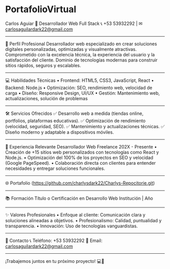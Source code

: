 # PortafolioVirtual
Carlos Aguiar
🚀 Desarrollador Web Full Stack
📞 +53 53932292 | ✉ carlosaguilardark22@gmail.com
________________________________________
🌟 Perfil Profesional
Desarrollador web especializado en crear soluciones digitales personalizadas, optimizadas y visualmente atractivas. Comprometido con la excelencia técnica, la experiencia del usuario y la satisfacción del cliente. Dominio de tecnologías modernas para construir sitios rápidos, seguros y escalables.
________________________________________
💻 Habilidades Técnicas
•	Frontend: HTML5, CSS3, JavaScript, React
•	Backend: Node.js
•	Optimización: SEO, rendimiento web, velocidad de carga
•	Diseño: Responsive Design, UI/UX
•	Gestión: Mantenimiento web, actualizaciones, solución de problemas
________________________________________
🛠️ Servicios Ofrecidos
✅ Desarrollo web a medida (tiendas online, portfolios, plataformas educativas).
✅ Optimización de rendimiento (velocidad, seguridad, SEO).
✅ Mantenimiento y actualizaciones técnicas.
✅ Diseño moderno y adaptable a dispositivos móviles.
________________________________________
📌 Experiencia Relevante
Desarrollador Web Freelance
202X - Presente
•	Creación de +15 sitios web personalizados con tecnologías como React y Node.js.
•	Optimización del 100% de los proyectos en SEO y velocidad (Google PageSpeed).
•	Colaboración directa con clientes para entender necesidades y entregar soluciones funcionales.
________________________________________
🌐 Portafolio
(https://github.com/charlysdark22/Charlys-Repocitorie.git)
________________________________________
📚 Formación
Título o Certificación en Desarrollo Web
Institución | Año
________________________________________
✨ Valores Profesionales
•	Enfoque al cliente: Comunicación clara y soluciones alineadas a objetivos.
•	Profesionalismo: Calidad, puntualidad y transparencia.
•	Innovación: Uso de tecnologías vanguardistas.
________________________________________
📩 Contacto
📞 Teléfono: +53 53932292
📧 Email: carlosaguilardark22@gmail.com

________________________________________
¡Trabajemos juntos en tu próximo proyecto! 💻🚀

